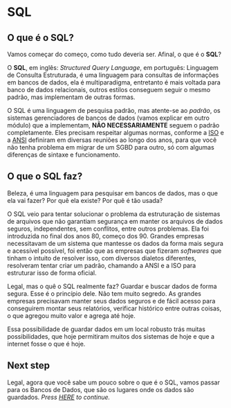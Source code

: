 # SQL

## O que é o SQL?

Vamos começar do começo, como tudo deveria ser.
Afinal, o que é o **SQL**?

O **SQL**, em inglês: *Structured Query Language*, em português: Linguagem de Consulta Estruturada, é uma linguagem para consultas de informações em bancos de dados, ela é multiparadigma, entretanto é mais voltada para banco de dados relacionais, outros estilos conseguem seguir o mesmo padrão, mas implementam de outras formas.

O SQL é uma linguagem de pesquisa padrão, mas atente-se ao *padrão*, os sistemas gerenciadores de bancos de dados (vamos explicar em outro módulo) que a implementam, **NÃO NECESSARIAMENTE** seguem o padrão completamente. Eles precisam respeitar algumas normas, conforme a [ISO](https://www.iso.org/standard/63555.html) e a [ANSI](https://blog.ansi.org/2018/10/sql-standard-iso-iec-9075-2016-ansi-x3-135/#gref) definiram em diversas reuniões ao longo dos anos, para que você não tenha problema em migrar de um SGBD para outro, só com algumas diferenças de sintaxe e funcionamento.

## O que o SQL faz?

Beleza, é uma linguagem para pesquisar em bancos de dados, mas o que ela vai fazer? Por quê ela existe? Por quê é tão usada?

O SQL veio para tentar solucionar o problema da estruturação de sistemas de arquivos que não garantiam segurança em manter os arquivos de dados seguros, independentes, sem conflitos, entre outros problemas. Ela foi introduzida no final dos anos 80, começo dos 90. Grandes empresas necessitavam de um sistema que mantesse os dados da forma mais segura e acessível possível, foi então que as empresas que fizeram *softwares* que tinham o intuito de resolver isso, com diversos dialetos diferentes, resolveram tentar criar um padrão, chamando a ANSI e a ISO para estruturar isso de forma oficial.

Legal, mas o quê o SQL realmente faz? Guardar e buscar dados de forma segura. Esse é o princípio dele. Não tem muito segredo. As grandes empresas precisavam manter seus dados seguros e de fácil acesso para conseguirem montar seus relatórios, verificar histórico entre outras coisas, o que agregou muito valor e agrega até hoje.

Essa possibilidade de guardar dados em um local robusto trás muitas possibilidades, que hoje permitiram muitos dos sistemas de hoje e que a internet fosse o que é hoje.

## Next step

Legal, agora que você sabe um pouco sobre o que é o SQL, vamos passar para os Bancos de Dados, que são os lugares onde os dados são guardados. *Press [HERE](./1-Introducao/2-Banco_de_dados.md) to continue.* 